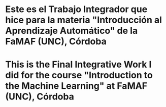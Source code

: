# Este es el Trabajo Integrador que hice para la materia "Introducción al Aprendizaje Automático" de la FaMAF (UNC), Córdoba
# This is the Final Integrative Work I did for the course "Introduction to the Machine Learning" at FaMAF (UNC), Córdoba
